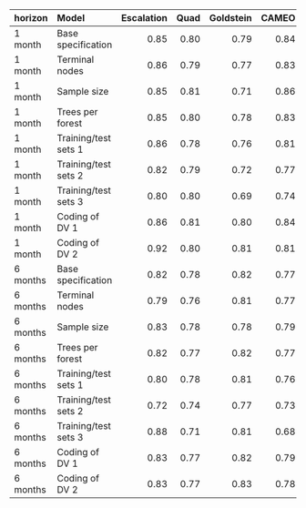|horizon  |Model                | Escalation| Quad| Goldstein| CAMEO| Average|
|:--------|:--------------------|----------:|----:|---------:|-----:|-------:|
|1 month  |Base specification   |       0.85| 0.80|      0.79|  0.84|    0.83|
|1 month  |Terminal nodes       |       0.86| 0.79|      0.77|  0.83|    0.82|
|1 month  |Sample size          |       0.85| 0.81|      0.71|  0.86|    0.84|
|1 month  |Trees per forest     |       0.85| 0.80|      0.78|  0.83|    0.82|
|1 month  |Training/test sets 1 |       0.86| 0.78|      0.76|  0.81|    0.80|
|1 month  |Training/test sets 2 |       0.82| 0.79|      0.72|  0.77|    0.78|
|1 month  |Training/test sets 3 |       0.80| 0.80|      0.69|  0.74|    0.75|
|1 month  |Coding of DV 1       |       0.86| 0.81|      0.80|  0.84|    0.83|
|1 month  |Coding of DV 2       |       0.92| 0.80|      0.81|  0.81|    0.81|
|6 months |Base specification   |       0.82| 0.78|      0.82|  0.77|    0.79|
|6 months |Terminal nodes       |       0.79| 0.76|      0.81|  0.77|    0.77|
|6 months |Sample size          |       0.83| 0.78|      0.78|  0.79|    0.79|
|6 months |Trees per forest     |       0.82| 0.77|      0.82|  0.77|    0.79|
|6 months |Training/test sets 1 |       0.80| 0.78|      0.81|  0.76|    0.78|
|6 months |Training/test sets 2 |       0.72| 0.74|      0.77|  0.73|    0.75|
|6 months |Training/test sets 3 |       0.88| 0.71|      0.81|  0.68|    0.79|
|6 months |Coding of DV 1       |       0.83| 0.77|      0.82|  0.79|    0.80|
|6 months |Coding of DV 2       |       0.83| 0.77|      0.83|  0.78|    0.79|
